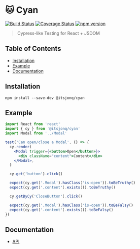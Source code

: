# 🐱 Cyan

[![Build Status](https://travis-ci.org/ItsJonQ/cyan.svg?branch=master)](https://travis-ci.org/ItsJonQ/cyan)
[![Coverage Status](https://coveralls.io/repos/github/ItsJonQ/cyan/badge.svg?branch=master)](https://coveralls.io/github/ItsJonQ/cyan?branch=master)
[![npm version](https://badge.fury.io/js/%40itsjonq%2Fcyan.svg)](https://badge.fury.io/js/%40itsjonq%2Fcyan)

> Cypress-like Testing for React + JSDOM

## Table of Contents

<!-- START doctoc generated TOC please keep comment here to allow auto update -->
<!-- DON'T EDIT THIS SECTION, INSTEAD RE-RUN doctoc TO UPDATE -->

- [Installation](#installation)
- [Example](#example)
- [Documentation](#documentation)

<!-- END doctoc generated TOC please keep comment here to allow auto update -->

## Installation

```
npm install --save-dev @itsjonq/cyan
```

## Example

```jsx
import React from 'react'
import { cy } from '@itsjonq/cyan'
import Modal from '../Modal'

test('Can open/close a Modal', () => {
  cy.render(
    <Modal trigger={<button>Open</button>}>
      <div className="content">Content</div>
    </Modal>,
  )

  cy.get('button').click()

  expect(cy.get('.Modal').hasClass('is-open')).toBeTruthy()
  expect(cy.get('.content').exists()).toBeTruthy()

  cy.getByCy('CloseButton').click()

  expect(cy.get('.Modal').hasClass('is-open')).toBeFalsy()
  expect(cy.get('.content').exists()).toBeFalsy()
})
```

## Documentation

- [API](./docs/api)
